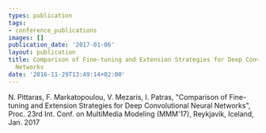 ```yaml
---
types: publication
tags:
- conference_publications
images: []
publication_date: '2017-01-06'
layout: publication
title: Comparison of Fine-tuning and Extension Strategies for Deep Convolutional Neural
  Networks
date: '2016-11-29T13:49:14+02:00'
---
```

<p>N. Pittaras, F. Markatopoulou, V. Mezaris, I. Patras, "Comparison of Fine-tuning and Extension Strategies for Deep Convolutional Neural Networks", Proc. 23rd Int. Conf. on MultiMedia Modeling (MMM'17), Reykjavik, Iceland, Jan. 2017</p>
